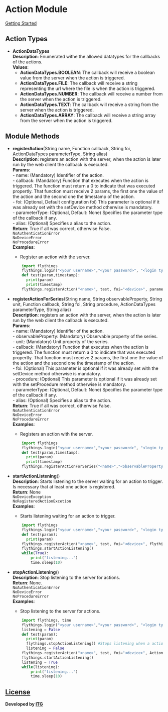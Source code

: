 # Action Module 
[Getting Started](https://github.com/flythings/python)

## Action Types
- **ActionDataTypes**  
**Description**: Enumerated withe the allowed datatypes for the callbacks of the actions.  
**Values**:  
	- **ActionDataTypes.BOOLEAN**: The callback will receive a boolean value from the server when the action is triggered.  
	- **ActionDataTypes.FILE**: The callback will receive a string representing the url where the file is when the action is triggered.  
	- **ActionDataTypes.NUMBER**: The callback will receive a number from the server when the action is triggered.  
	- **ActionDataTypes.TEXT**: The callback will receive a string from the server when the action is triggered.  
	- **ActionDataTypes.ARRAY**: The callback will receive a string array from the server when the action is triggered.  

## Module Methods 

- **registerAction**(String name, Function callback, String foi, ActionDataTypes parameterType, String alias)  
    **Description**: registers an action with the server, when the action is later run by the web client the callback is executed.  
    **Params**:  
      - name: (Mandatory) Identifier of the action.  
      - callback: (Mandatory) Function that executes when the action is triggered. The function must return a 0 to indicate that was executed propertly.
      That function must receive 2 params, the first one the value of the action and the second one the timestamp of the action.       
      - foi:  (Optional, Default configuration foi) This parameter is optional if it was already set with the setDevice method otherwise is mandatory.  
      - parameterType: (Optional, Default: None) Specifies the parameter type of the callback if any.   
      - alias: (Optional) Specifies a alias to the action.    
    **Return**: True if all was correct, otherwise False.    
    ```NoAuthenticationError```  
    ```NoDeviceError```  
    ```NoProcedureError```  
    **Examples**:  

   * Register an action with the server.  
    ```PYTHON
        import flythings
        flythings.login("<your username>","<your password>", "<login type>")
        def test(param,timestamp):
          print(param)
          print(timestamp)
        flythings.registerAction("<name>", test, foi="<device>", parameterType=flythings.ActionDataTypes.TEXT)
    ```

- **registerActionForSeries**(String name, String observableProperty, String unit, Function callback, String foi, String procedure, ActionDataTypes parameterType, String alias)  
    **Description**: registers an action with the server, when the action is later run by the web client the callback is executed.  
    **Params**:  
      - name: (Mandatory) Identifier of the action.  
      - observableProperty: (Mandatory) Observable property of the series.  
      - unit: (Mandatory) Unit property of the series.  
      - callback: (Mandatory) Function that executes when the action is triggered. The function must return a 0 to indicate that was executed propertly.
      That function must receive 2 params, the first one the value of the action and the second one the timestamp of the action.    
      - foi: (Optional) This parameter is optional if it was already set with the setDevice method otherwise is mandatory.  
      - procedure: (Optional) This parameter is optional if it was already set with the setProcedure method otherwise is mandatory.  
      - parameterType: (Optional, Default: None) Specifies the parameter type of the callback if any.  
      - alias: (Optional) Specifies a alias to the action.    
    **Return**: True if all was correct, otherwise False.    
    ```NoAuthenticationError```    
    ```NoDeviceError```  
    ```NoProcedureError```  
    **Examples**:  

   * Registers an action with the server.  
    ```PYTHON
        import flythings
        flythings.login("<your username>","<your password>", "<login type>")
        def test(param,timestamp):
          print(param)
          print(timestamp)
        flythings.registerActionForSeries("<name>","<observableProperty", "<unit>", test, foi="<device>", procedure="<procedure>", parameterType=flythings.ActionDataTypes.TEXT)
    ```

- **startActionListening**()  
    **Description**: Starts listening to the server waiting for an action to trigger. Is necessary that at least one action is registered.  
    **Return**: None  
    ```NoDeviceException```  
    ```NoRegisteredActionExcetion```  
    **Examples**:  

   * Starts listening waiting for an action to trigger.  
    ```PYTHON
        import flythings
        flythings.login("<your username>","<your password>", "<login type>")
        def test(param):
          print(param)
        flythings.registerAction("<name>", test, foi="<device>", flythings.ActionDataTypes.TEXT)
        flythings.startActionListening()
        while(True):
            print("listening...")
            time.sleep(10)
    ```

- **stopActionListening**()  
    **Description**: Stop listening to the server for actions.  
    **Return**: None.  
    ```NoAuthenticationError```    
    ```NoDeviceError```    
    ```NoProcedureError```   
    **Examples**:  

   * Stop listening to the server for actions.  
    ```PYTHON
        import flythings, time
        flythings.login("<your username>","<your password>", "<login type>")
        listening = False
        def test(param):
          print(param)
          flythings.stopActionListening() #Stops listening when a action was triggered
          listening = False
        flythings.registerAction("<name>", test, foi="<device>", ActionDataTypes.TEXT)
        flythings.startActionListening()
        listening = True
        while(listening):
            print("listening...")
            time.sleep(10)
    ```  
## [License](LICENSE)
**Developed by [ITG](http://www.itg.es)**